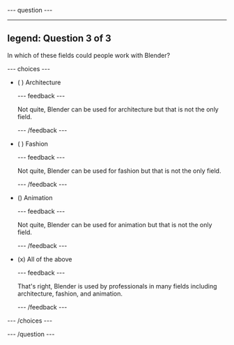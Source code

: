 
--- question ---

---
legend: Question 3 of 3
---

In which of these fields could people work with Blender? 

--- choices ---

- ( ) Architecture

  --- feedback ---

  Not quite, Blender can be used for architecture but that is not the only field.

  --- /feedback ---

- ( ) Fashion

  --- feedback ---

  Not quite, Blender can be used for fashion but that is not the only field.

  --- /feedback ---

- () Animation

  --- feedback ---

  Not quite, Blender can be used for animation but that is not the only field.

  --- /feedback ---

- (x) All of the above

  --- feedback ---

  That's right, Blender is used by professionals in many fields including architecture, fashion, and animation. 

  --- /feedback ---

--- /choices ---

--- /question ---
